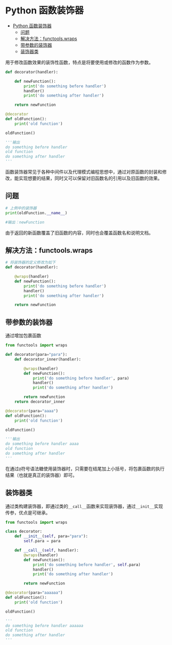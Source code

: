 <!-- imageRoot:python -->

# Python 函数装饰器

<!-- TOC -->

-   [Python 函数装饰器](#python-%e5%87%bd%e6%95%b0%e8%a3%85%e9%a5%b0%e5%99%a8)
    -   [问题](#%e9%97%ae%e9%a2%98)
    -   [解决方法：functools.wraps](#%e8%a7%a3%e5%86%b3%e6%96%b9%e6%b3%95functoolswraps)
    -   [带参数的装饰器](#%e5%b8%a6%e5%8f%82%e6%95%b0%e7%9a%84%e8%a3%85%e9%a5%b0%e5%99%a8)
    -   [装饰器类](#%e8%a3%85%e9%a5%b0%e5%99%a8%e7%b1%bb)

<!-- /TOC -->

用于修改函数效果的装饰性函数，特点是将要使用或修改的函数作为参数。

```py
def decorator(handler):

    def newFunction():
        print('do something before handler')
        handler()
        print('do something after handler')

    return newFunction

@decorator
def oldFunction():
    print('old function')

oldFunction()

'''输出
do something before handler
old function
do something after handler
'''
```

函数装饰器常见于各种中间件以及代理模式编程思想中，通过对原函数的封装和修改，能实现想要的结果，同时又可以保留对旧函数名的引用以及旧函数的效果。

## 问题

```py
# 上例中的装饰器
print(oldFunction.__name__)

#输出：newFunction
```

由于返回的新函数覆盖了旧函数的内容，同时也会覆盖函数名和说明文档。

## 解决方法：functools.wraps

```py
# 将装饰器的定义修改为如下
def decorator(handler):

    @wraps(handler)
    def newFunction():
        print('do something before handler')
        handler()
        print('do something after handler')

    return newFunction
```

## 带参数的装饰器

通过增加包裹函数

```py
from functools import wraps

def decorator(para="para"):
    def decorator_inner(handler):

        @wraps(handler)
        def newFunction():
            print('do something before handler', para)
            handler()
            print('do something after handler')

        return newFunction
    return decorator_inner

@decorator(para="aaaa")
def oldFunction():
    print('old function')

oldFunction()

'''输出
do something before handler aaaa
old function
do something after handler
'''
```

在通过`@`符号语法糖使用装饰器时，只需要在结尾加上小括号，将包裹函数的执行结果（也就是真正的装饰器）即可。

## 装饰器类

通过类构建装饰器，即通过类的`__call__`函数来实现装饰器，通过`__init__`实现传参，优点是可继承。

```py
from functools import wraps

class decorator:
    def __init__(self, para="para"):
        self.para = para

    def __call__(self, handler):
        @wraps(handler)
        def newFunction():
            print('do something before handler', self.para)
            handler()
            print('do something after handler')

        return newFunction

@decorator(para="aaaaaa")
def oldFunction():
    print('old function')

oldFunction()

'''
do something before handler aaaaaa
old function
do something after handler
'''
```
